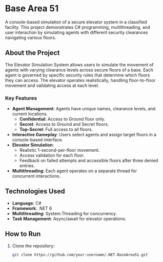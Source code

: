 # Base Area 51  

A console-based simulation of a secure elevator system in a classified facility. This project demonstrates C# programming, multithreading, and user interaction by simulating agents with different security clearances navigating various floors.

## About the Project  

The Elevator Simulation System allows users to simulate the movement of agents with varying clearance levels across secure floors of a base. Each agent is governed by specific security rules that determine which floors they can access. The elevator operates realistically, handling floor-to-floor movement and validating access at each level.

### Key Features  

- **Agent Management**: Agents have unique names, clearance levels, and current locations.
  - **Confidential**: Access to Ground floor only.
  - **Secret**: Access to Ground and Secret floors.
  - **Top-Secret**: Full access to all floors.
- **Interactive Gameplay**: Users select agents and assign target floors in a console-based interface.
- **Elevator Simulation**:
  - Realistic 1-second-per-floor movement.
  - Access validation for each floor.
  - Feedback on failed attempts and accessible floors after three denied entries.
- **Multithreading**: Each agent operates on a separate thread for concurrent interactions.

## Technologies Used  

- **Language**: C#  
- **Framework**: .NET 6
- **Multithreading**: System.Threading for concurrency.  
- **Task Management**: Async/await for elevator operations.  

## How to Run  

1. Clone the repository:  
   ```bash
   git clone https://github.com/your-username/.NET-BaseArea51.git
